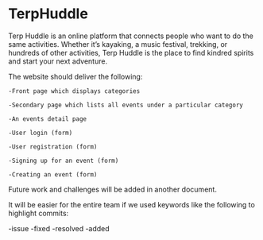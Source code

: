 # TerpHuddle
Terp Huddle is an online platform that connects people who want to do the same activities. Whether it’s kayaking, a music festival, trekking, or hundreds of other activities, Terp Huddle is the place to find kindred spirits and start your next adventure.

The website should deliver the following:

 	-Front page which displays categories
  
 	-Secondary page which lists all events under a particular category
  
 	-An events detail page
  
 	-User login (form)
  
 	-User registration (form)
  
 	-Signing up for an event (form)
  
 	-Creating an event (form)

Future work and challenges will be added in another document.

It will be easier for the entire team if we used keywords like the following to highlight commits:

 -issue
 -fixed
 -resolved
 -added

